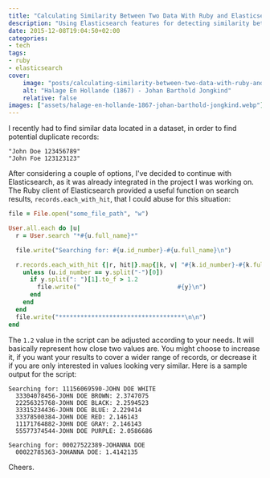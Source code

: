 ```yaml
---
title: "Calculating Similarity Between Two Data With Ruby and Elasticsearch"
description: "Using Elasticsearch features for detecting similarity between a set of data with Ruby."
date: 2015-12-08T19:04:50+02:00
categories:
- tech
tags:
- ruby
- elasticsearch
cover:
    image: "posts/calculating-similarity-between-two-data-with-ruby-and-elasticsearch/assets/halage-en-hollande-1867-johan-barthold-jongkind.webp"
    alt: "Halage En Hollande (1867) - Johan Barthold Jongkind"
    relative: false
images: ["assets/halage-en-hollande-1867-johan-barthold-jongkind.webp"]
---
```


I recently had to find similar data located in a dataset, in order to find potential duplicate records:

```
"John Doe 123456789"
"John Foe 123123123"
```

After considering a couple of options, I've decided to continue with Elasticsearch, as it was already integrated in the
project I was working on. The Ruby client of Elasticsearch provided a useful function on search results,
`records.each_with_hit`, that I could abuse for this situation:

```ruby
file = File.open("some_file_path", "w")

User.all.each do |u|
  r = User.search "*#{u.full_name}*"

  file.write("Searching for: #{u.id_number}-#{u.full_name}\n")

  r.records.each_with_hit {|r, hit|}.map{|k, v| "#{k.id_number}-#{k.full_name}:  #{v._score}"}.each do |y|
    unless (u.id_number == y.split("-")[0])
      if y.split(": ")[1].to_f > 1.2
        file.write("                           #{y}\n")
      end
    end
  end
  file.write("***********************************\n\n")
end
```

The `1.2` value in the script can be adjusted according to your needs. It will basically represent how close two values
are. You might choose to increase it, if you want your results to cover a wider range of records, or decrease it
if you are only interested in values looking very similar. Here is a sample output for the script:

```
Searching for: 11156069590-JOHN DOE WHITE
  33304078456-JOHN DOE BROWN: 2.3747075
  22256325768-JOHN DOE BLACK: 2.2594523
  33315234436-JOHN DOE BLUE: 2.229414
  33378500384-JOHN DOE RED: 2.146143
  11171764882-JOHN DOE GRAY: 2.146143
  55577374544-JOHN DOE PURPLE: 2.0586686

Searching for: 00027522389-JOHANNA DOE
  00022785363-JOHANNA DOE: 1.4142135
```
 
Cheers.
